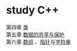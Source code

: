 # study C++

 第四章 [类](/类.md)  
 第五章 [数据的共享与保护](/数据的共享与保护.md)  
 第六章 [数组](/数组.md) 、[指针](/指针.md)与[字符串](/字符串.md)
